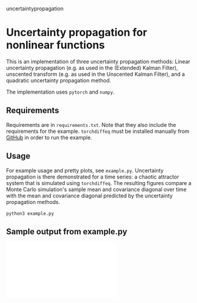 uncertaintypropagation

# Uncertainty propagation for nonlinear functions

This is an implementation of three uncertainty propagation methods: Linear uncertainty propagation (e.g. as used in the (Extended) Kalman Filter), unscented transform (e.g. as used in the Unscented Kalman Filter), and a quadratic uncertainty propagation method.

The implementation uses `pytorch` and `numpy`.


## Requirements

Requirements are in `requirements.txt`. Note that they also include the requirements for the example. `torchdiffeq` must be installed manually from [GitHub](https://github.com/rtqichen/torchdiffeq) in order to run the example.


## Usage

For example usage and pretty plots, see `example.py`.
Uncertainty propagation is there demonstrated for a time series: a chaotic attractor system that is simulated using `torchdiffeq`. The resulting figures compare a Monte Carlo simulation's sample mean and covariance diagonal over time with the mean and covariance diagonal predicted by the uncertainty propagation methods.

```
python3 example.py
```


## Sample output from example.py

![img-1](plots/chaotic_time_series.pdf)
